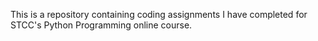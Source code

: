This is a repository containing coding assignments I have completed for STCC's Python Programming online course.
